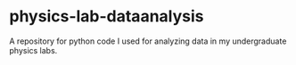 # physics-lab-dataanalysis
A repository for python code I used for analyzing data in my undergraduate physics labs.
